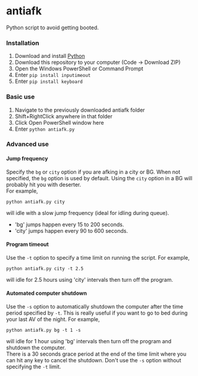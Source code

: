 # antiafk
Python script to avoid getting booted.

### Installation
1. Download and install [Python](https://www.python.org/ftp/python/3.8.4/python-3.8.4.exe)
2. Download this repository to your computer (Code -> Download ZIP)
3. Open the Windows PowerShell or Command Prompt
4. Enter `pip install inputimeout`
5. Enter `pip install keyboard`

### Basic use
1. Navigate to the previously downloaded antiafk folder
2. Shift+RightClick anywhere in that folder
3. Click Open PowerShell window here
4. Enter `python antiafk.py`

### Advanced use
#### Jump frequency
Specify the `bg` or `city` option if you are afking in a city or BG. When not specified, the `bg` option is used by default. Using the `city` option in a BG will probably hit you with deserter.  
For example, 
```
python antiafk.py city
``` 
will idle with a slow jump frequency (ideal for idling during queue).

- 'bg' jumps happen every 15 to 200 seconds.
- 'city' jumps happen every 90 to 600 seconds.

#### Program timeout
Use the `-t` option to specify a time limit on running the script. 
For example, 
```
python antiafk.py city -t 2.5
``` 
will idle for 2.5 hours using 'city' intervals then turn off the program.

#### Automated computer shutdown
Use the `-s` option to automatically shutdown the computer after the time period specified by `-t`. This is really useful if you want to go to bed during your last AV of the night.
For example, 
```
python antiafk.py bg -t 1 -s
```
will idle for 1 hour using 'bg' intervals then turn off the program and shutdown the computer.  
There is a 30 seconds grace period at the end of the time limit where you can hit any key to cancel the shutdown. Don't use the `-s` option without specifying the `-t` limit.
